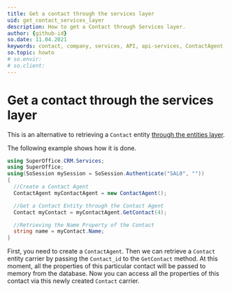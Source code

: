 ```yaml
---
title: Get a contact through the services layer
uid: get_contact_services_layer
description: How to get a Contact through Services layer.
author: {github-id}
so.date: 11.04.2021
keywords: contact, company, services, API, api-services, ContactAgent
so.topic: howto
# so.envir:
# so.client:
---
```


# Get a contact through the services layer

This is an alternative to retrieving a `Contact` entity [through the entities layer][1].

The following example shows how it is done.

```csharp
using SuperOffice.CRM.Services;
using SuperOffice;
using(SoSession mySession = SoSession.Authenticate("SAL0", ""))
{
  //Create a Contact Agent
  ContactAgent myContactAgent = new ContactAgent();

  //Get a Contact Entity through the Contact Agent
  Contact myContact = myContactAgent.GetContact(4);

  //Retrieving the Name Property of the Contact
  string name = myContact.Name;
}
```

First, you need to create a `ContactAgent`. Then we can retrieve a `Contact` entity carrier by passing the `Contact_id` to the `GetContact` method. At this moment, all the properties of this particular contact will be passed to memory from the database. Now you can access all the properties of this contact via this newly created `Contact` carrier.

<!-- Referenced links -->
[1]: ../entity/get-contact-via-entities-layer.md
